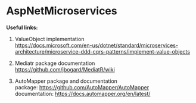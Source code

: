 # AspNetMicroservices

**Useful links:**
1. ValueObject implementation   
https://docs.microsoft.com/en-us/dotnet/standard/microservices-architecture/microservice-ddd-cqrs-patterns/implement-value-objects  

2. Mediatr package documentation  
https://github.com/jbogard/MediatR/wiki  

3. AutoMapper package and documentation  
package: https://github.com/AutoMapper/AutoMapper  
documentation: https://docs.automapper.org/en/latest/  

